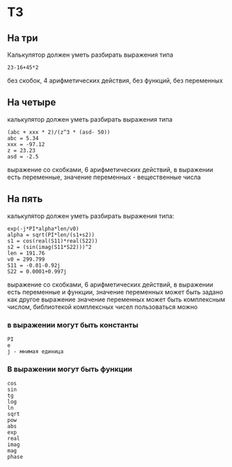 # ТЗ

## На три

Калькулятор должен уметь разбирать выражения типа

```
23-16+45*2
```

без скобок, 4 арифметических действия, без функций, без переменных

## На четыре

калькулятор должен уметь разбирать выражения типа

```
(abc + xxx * 2)/(z^3 * (asd- 50))
abc = 5.34
xxx = -97.12
z = 23.23
asd = -2.5
```

выражение со скобками, 6 арифметических действий, в выражении есть переменные, значение переменных - вещественные числа

## На пять

калькулятор должен уметь разбирать выражения типа:

```
exp(-j*PI*alpha*len/v0)
alpha = sqrt(PI*len/(s1+s2))
s1 = cos(real(S11)*real(S22))
s2 = (sin(imag(S11*S22)))^2
len = 191.76
v0 = 299.799
S11 = -0.01-0.92j
S22 = 0.0001+0.997j
```

выражение со скобками, 6 арифметических действий, в выражении есть переменные и функции, значение переменных может быть задано как другое выражение
значение переменных может быть комплексным числом, библиотекой комплексных чисел пользоваться можно

### в выражении могут быть константы

```
PI
e
j - мнимая единица
```

### В выражении могут быть функции

```
cos
sin
tg
log
ln
sqrt
pow
abs
exp
real
imag
mag
phase
```
